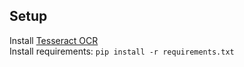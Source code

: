 ## Setup
Install [Tesseract OCR](https://github.com/tesseract-ocr/tesseract/wiki)<br>
Install requirements: `pip install -r requirements.txt`
